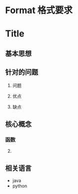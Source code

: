 # Format 格式要求

# Title
## 基本思想

## 针对的问题
1. 问题

2. 优点

3. 缺点

## 核心概念  
### 函数
2. 

## 相关语言
* java
* python

